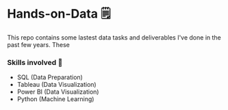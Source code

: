 # Hands-on-Data 🗒️

This repo contains some lastest data tasks and deliverables I've done in the past few years.
These 

### Skills involved 🏅

* SQL (Data Preparation)
* Tableau (Data Visualization)
* Power BI (Data Visualization)
* Python (Machine Learning)
